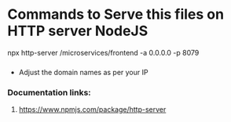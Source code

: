# Commands to Serve this files on HTTP server NodeJS

npx http-server /microservices/frontend -a 0.0.0.0 -p 8079

###
* Adjust the domain names as per your IP
### Documentation links:
1. https://www.npmjs.com/package/http-server
